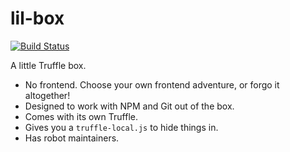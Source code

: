 # lil-box

[![Build Status](https://travis-ci.org/cag/lil-box.svg?branch=master)](https://travis-ci.org/cag/lil-box)

A little Truffle box.

* No frontend. Choose your own frontend adventure, or forgo it altogether!
* Designed to work with NPM and Git out of the box.
* Comes with its own Truffle.
* Gives you a `truffle-local.js` to hide things in.
* Has robot maintainers.
